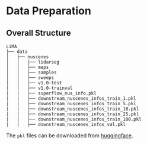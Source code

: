 # Data Preparation

## Overall Structure

```
LiMA
├── data
│   ├── nuscenes
│   │   ├── lidarseg
│   │   ├── maps
│   │   ├── samples
│   │   ├── sweeps
│   │   ├── v1.0-test
|   |   ├── v1.0-trainval
|   |   ├── superflow_nus_info.pkl
|   |   ├── downstream_nuscenes_infos_train_1.pkl
|   |   ├── downstream_nuscenes_infos_train_5.pkl
|   |   ├── downstream_nuscenes_infos_train_10.pkl
|   |   ├── downstream_nuscenes_infos_train_25.pkl
|   |   ├── downstream_nuscenes_infos_train_100.pkl
|   |   ├── downstream_nuscenes_infos_val.pkl
```

The `pkl` files can be downloaded from [huggingface](https://huggingface.co/datasets/Xiangxu-0103/SuperFlow_SuperPixel).
